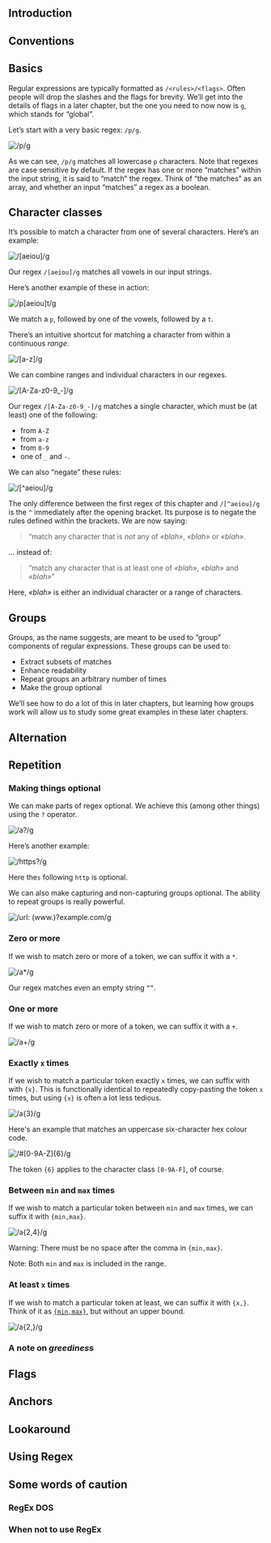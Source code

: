 ## Introduction

## Conventions

## Basics

Regular expressions are typically formatted as `/<rules>/<flags>`. Often people will drop the slashes and the flags for brevity. We’ll get into the details of flags in a later chapter, but the one you need to now now is `g`, which stands for “global”.

Let’s start with a very basic regex: `/p/g`.

![/p/g](./media/exported/p.png)

As we can see, `/p/g` matches all lowercase `p` characters. Note that regexes are case sensitive by default. If the regex has one or more “matches” within the input string, it is said to “match” the regex. Think of “the matches” as an array, and whether an input “matches” a regex as a boolean.

## Character classes

It’s possible to match a character from one of several characters. Here’s an example:

![/[aeiou]/g](media/exported/[aeiou].png)

Our regex `/[aeiou]/g` matches all vowels in our input strings.

Here’s another example of these in action:

![/p[aeiou]t/g](media/exported/p[aeiou]t.png)

We match a `p`, followed by one of the vowels, followed by a `t`.

There’s an intuitive shortcut for matching a character from within a continuous _range_.

![/[a-z]/g](media/exported/[a-z].png)

We can combine ranges and individual characters in our regexes.

![/[A-Za-z0-9_-]/g](media/exported/[A-Za-z0-9_-].png)

Our regex `/[A-Za-z0-9_-]/g` matches a single character, which must be (at least) one of the following:

- from `A-Z`
- from `a-z`
- from `0-9`
- one of `_` and `-`.

We can also “negate” these rules:

![/[^aeiou]/g](media/exported/[^aeiou].png)

The only difference between the first regex of this chapter and `/[^aeiou]/g` is the `^` immediately after the opening bracket. Its purpose is to negate the rules defined within the brackets. We are now saying:

> “match any character that is _not_ any of _«blah»_, _«blah»_ or _«blah»_.

… instead of:

> “match any character that is at least one of _«blah»_, _«blah»_ and _«blah»_”

Here, _«blah»_ is either an individual character or a range of characters.

## Groups

Groups, as the name suggests, are meant to be used to “group” components of regular expressions. These groups can be used to:

- Extract subsets of matches
- Enhance readability
- Repeat groups an arbitrary number of times
- Make the group optional

We’ll see how to do a lot of this in later chapters, but learning how groups work will allow us to study some great examples in these later chapters.

## Alternation

## Repetition

### Making things optional

We can make parts of regex optional. We achieve this (among other things) using the `?` operator.

![/a?/g](media/exported/a_question.png)

Here’s another example:

![/https?/g](media/exported/https_question.png)

Here the`s` following `http` is optional.

We can also make capturing and non-capturing groups optional. The ability to repeat groups is really powerful.

![/url: (www\.)?example\.com/g](media/exported/example.com.png)

### Zero or more

If we wish to match zero or more of a token, we can suffix it with a `*`.

![/a*/g](media/exported/a*.png)

Our regex matches even an empty string `“”`.

### One or more

If we wish to match zero or more of a token, we can suffix it with a `+`.

![/a+/g](media/exported/a+.png)

### Exactly `x` times

If we wish to match a particular token exactly `x` times, we can suffix with with `{x}`. This is functionally identical to repeatedly copy-pasting the token `x` times, but using `{x}` is often a lot less tedious.

![/a{3}/g](media/exported/a{3}.png)

Here's an example that matches an uppercase six-character hex colour code.

![/#[0-9A-Z]{6}/g](media/exported/#[0-9A-Z]{6}.png)

The token `{6}` applies to the character class `[0-9A-F]`, of course.

### Between `min` and `max` times

If we wish to match a particular token between `min` and `max` times, we can suffix it with `{min,max}`.

![/a{2,4}/g](media/exported/a{2,4}.png)

Warning: There must be no space after the comma in `{min,max}`.

Note: Both `min` and `max` is included in the range.

### At least `x` times

If we wish to match a particular token at least, we can suffix it with `{x,}`. Think of it as [`{min,max}`](#between-min-and-max-times), but without an upper bound.

![/a{2,}/g](media/exported/a{2,}.png)

### A note on *greediness*

## Flags

## Anchors

## Lookaround

## Using Regex

## Some words of caution

### RegEx DOS

### When not to use RegEx
